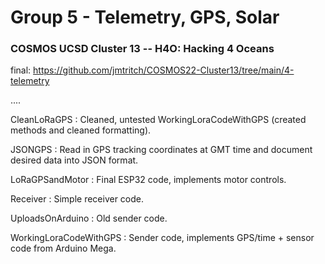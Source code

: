 # Group 5 - Telemetry, GPS, Solar

### COSMOS UCSD Cluster 13 -- H4O: Hacking 4 Oceans

final: https://github.com/jmtritch/COSMOS22-Cluster13/tree/main/4-telemetry

....



CleanLoRaGPS : Cleaned, untested WorkingLoraCodeWithGPS (created methods and cleaned formatting).

JSONGPS : Read in GPS tracking coordinates at GMT time and document desired data into JSON format.

LoRaGPSandMotor : Final ESP32 code, implements motor controls.

Receiver : Simple receiver code.

UploadsOnArduino : Old sender code.

WorkingLoraCodeWithGPS : Sender code, implements GPS/time + sensor code from Arduino Mega.
